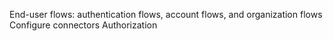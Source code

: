 <Url href="/end-user-flows"> End-user flows: authentication flows, account flows, and organization flows </Url>
<Url href="/connectors"> Configure connectors </Url>
<Url href="/authorization"> Authorization </Url>
